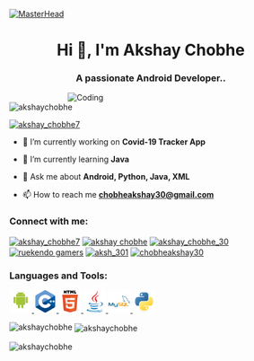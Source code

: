 [![MasterHead](https://camo.githubusercontent.com/5346f5a9b63e9e93ff8265ebb05eeda7fc03e48dfe766ba177c788e5c65c6c86/68747470733a2f2f312e62702e626c6f6773706f742e636f6d2f2d37413457796e774c734d772f58624270435847386648492f41414141414141414d74342f754f613162704c736b5967727747626c6c6853753253446a5f4d69673853584a51434c63424741735948512f73313630302f323030305f36303070782e676966)]([https://user-images.githubusercontent.com/65373279/148280039-301b677b-74e7-49f8-af75-15e7c9253d74.png])
<h1 align="center">Hi 👋, I'm Akshay Chobhe</h1>
<h3 align="center">A passionate Android Developer..</h3>


<img align="right" alt="Coding" width="400" src="https://i.pinimg.com/originals/06/60/ef/0660efe82fa3da42ed56eef013171835.gif">

<p align="left"> <img src="https://komarev.com/ghpvc/?username=akshaychobhe&label=Profile%20views&color=0e75b6&style=flat" alt="akshaychobhe" /> </p>

<p align="left"> <a href="https://twitter.com/akshay_chobhe7" target="blank"><img src="https://img.shields.io/twitter/follow/akshay_chobhe7?logo=twitter&style=for-the-badge" alt="akshay_chobhe7" /></a> </p>

- 🔭 I’m currently working on **Covid-19 Tracker App**

- 🌱 I’m currently learning **Java**

- 💬 Ask me about **Android, Python, Java, XML**

- 📫 How to reach me **chobheakshay30@gmail.com**

<h3 align="left">Connect with me:</h3>
<p align="left">
<a href="https://twitter.com/akshay_chobhe7" target="blank"><img align="center" src="https://raw.githubusercontent.com/rahuldkjain/github-profile-readme-generator/master/src/images/icons/Social/twitter.svg" alt="akshay_chobhe7" height="30" width="40" /></a>
<a href="https://linkedin.com/in/akshay chobhe" target="blank"><img align="center" src="https://raw.githubusercontent.com/rahuldkjain/github-profile-readme-generator/master/src/images/icons/Social/linked-in-alt.svg" alt="akshay chobhe" height="30" width="40" /></a>
<a href="https://instagram.com/akshay_chobhe_30" target="blank"><img align="center" src="https://raw.githubusercontent.com/rahuldkjain/github-profile-readme-generator/master/src/images/icons/Social/instagram.svg" alt="akshay_chobhe_30" height="30" width="40" /></a>
<a href="https://www.youtube.com/c/ruekendo gamers" target="blank"><img align="center" src="https://raw.githubusercontent.com/rahuldkjain/github-profile-readme-generator/master/src/images/icons/Social/youtube.svg" alt="ruekendo gamers" height="30" width="40" /></a>
<a href="https://www.codechef.com/users/aksh_301" target="blank"><img align="center" src="https://cdn.jsdelivr.net/npm/simple-icons@3.1.0/icons/codechef.svg" alt="aksh_301" height="30" width="40" /></a>
<a href="https://www.hackerrank.com/chobheakshay30" target="blank"><img align="center" src="https://raw.githubusercontent.com/rahuldkjain/github-profile-readme-generator/master/src/images/icons/Social/hackerrank.svg" alt="chobheakshay30" height="30" width="40" /></a>
</p>

<h3 align="left">Languages and Tools:</h3>
<p align="left"> <a href="https://developer.android.com" target="_blank" rel="noreferrer"> <img src="https://raw.githubusercontent.com/devicons/devicon/master/icons/android/android-original-wordmark.svg" alt="android" width="40" height="40"/> </a> <a href="https://www.w3schools.com/cpp/" target="_blank" rel="noreferrer"> <img src="https://raw.githubusercontent.com/devicons/devicon/master/icons/cplusplus/cplusplus-original.svg" alt="cplusplus" width="40" height="40"/> </a> <a href="https://www.w3.org/html/" target="_blank" rel="noreferrer"> <img src="https://raw.githubusercontent.com/devicons/devicon/master/icons/html5/html5-original-wordmark.svg" alt="html5" width="40" height="40"/> </a> <a href="https://www.java.com" target="_blank" rel="noreferrer"> <img src="https://raw.githubusercontent.com/devicons/devicon/master/icons/java/java-original.svg" alt="java" width="40" height="40"/> </a> <a href="https://www.mysql.com/" target="_blank" rel="noreferrer"> <img src="https://raw.githubusercontent.com/devicons/devicon/master/icons/mysql/mysql-original-wordmark.svg" alt="mysql" width="40" height="40"/> </a> <a href="https://www.python.org" target="_blank" rel="noreferrer"> <img src="https://raw.githubusercontent.com/devicons/devicon/master/icons/python/python-original.svg" alt="python" width="40" height="40"/> </a> </p>

<p><img align="left" src="https://github-readme-stats.vercel.app/api/top-langs?username=akshaychobhe&show_icons=true&locale=en&layout=compact" alt="akshaychobhe" /></p>

<p>&nbsp;<img align="center" src="https://github-readme-stats.vercel.app/api?username=akshaychobhe&show_icons=true&locale=en" alt="akshaychobhe" /></p>

<p><img align="center" src="https://github-readme-streak-stats.herokuapp.com/?user=akshaychobhe&" alt="akshaychobhe" /></p>
